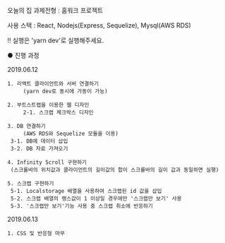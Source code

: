 오늘의 집 과제전형 : 홈워크 프로젝트

사용 스택 : React, Nodejs(Express, Sequelize), Mysql(AWS RDS)

!! 실행은 'yarn dev'로 실행해주세요.

● 진행 과정 

2019.06.12

	1. 리액트 클라이언트와 서버 연결하기
      	 (yarn dev로 동시에 가동이 가능)
      
	2. 부트스트랩을 이용한 웹 디자인
    	 2-1. 스크랩 체크박스 디자인
    
   	3. DB 연결하기
     	 (AWS RDS와 Sequelize 모듈을 이용)
	 3-1. DB에 데이터 삽입
	 3-2. DB 자료 가져오기
	 
	4. Infinity Scroll 구현하기
	 (스크롤바의 위치값과 클라이언트의 길이값의 합이 스크롤바의 길이 값과 동일하면 실행)
	
	5. 스크랩 구현하기
	 5-1. Localstorage 배열을 사용하여 스크랩된 id 값을 삽입
	 5-2. 스크랩 배열의 랭스값이 1 이상일 경우에만 '스크랩만 보기' 사용
	 5-3. '스크랩만 보기'기능 사용 중 스크랩 취소에 반응하기
	 
	 
2019.06.13

	1. CSS 및 반응형 마무
